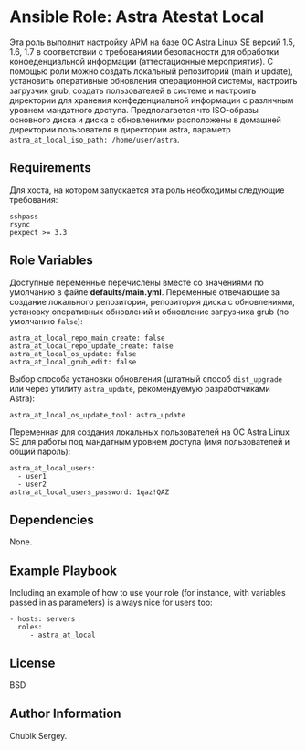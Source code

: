 Ansible Role: Astra Atestat Local
=========

Эта роль выполнит настройку АРМ на базе ОС Astra Linux SE версий 1.5, 1.6, 1.7 в соответствии с требованиями безопасности для обработки конфеденциальной информации (аттестационные мероприятия). С помощью роли можно создать локальный репозиторий (main и update), установить оперативные обновления операционной системы, настроить загрузчик grub, создать пользователей в системе и настроить директории для хранения конфеденциальной информации с различным уровнем мандатного доступа. Предполагается что ISO-образы основного диска и диска с обновлениями расположены в домашней директории пользователя в директории astra, параметр `astra_at_local_iso_path: /home/user/astra`.

Requirements
------------

Для хоста, на котором запускается эта роль необходимы следующие требования:
```
sshpass
rsync
pexpect >= 3.3
```

Role Variables
--------------

Доступные переменные перечислены вместе со значениями по умолчанию в файле **defaults/main.yml**.
Переменные отвечающие за создание локального репозитория, репозитория диска с обновлениями, установку оперативных обновлений и обновление загрузчика grub (по умолчанию `false`):
```
astra_at_local_repo_main_create: false
astra_at_local_repo_update_create: false
astra_at_local_os_update: false
astra_at_local_grub_edit: false
```
Выбор способа установки обновления (штатный способ `dist_upgrade` или через утилиту `astra_update`, рекомендуемую разработчиками Astra):
```
astra_at_local_os_update_tool: astra_update
```
Переменная для создания локальных пользователей на ОС Astra Linux SE для работы под мандатным уровнем доступа (имя пользователей и общий пароль):
```
astra_at_local_users: 
  - user1
  - user2
astra_at_local_users_password: 1qaz!QAZ
```

Dependencies
------------

None.

Example Playbook
----------------

Including an example of how to use your role (for instance, with variables passed in as parameters) is always nice for users too:

    - hosts: servers
      roles:
         - astra_at_local

License
-------

BSD

Author Information
------------------

Chubik Sergey.
